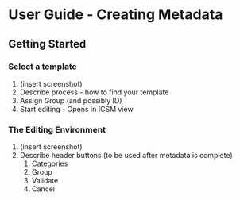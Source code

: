 # User Guide - Creating Metadata
## Getting Started
### Select a template
1. (insert screenshot)
1. Describe process - how to find your template
1. Assign Group (and possibly ID)
1. Start editing - Opens in ICSM view
### The Editing Environment
1. (insert screenshot)
1. Describe header buttons (to be used after metadata is complete)
    1. Categories
    1. Group
    1. Validate
    1. Cancel
